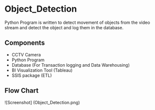 # Object_Detection
Python Program is written to detect movement of objects from the video stream and detect the object and log them in the database.

## Components
 - CCTV Camera
 - Python Program
 - Database (For Transaction logging and Data Warehousing)
 - BI Visualization Tool (Tableau)
 - SSIS package (ETL)

 ## Flow Chart
 ![Screenshot] (Object_Detection.png)